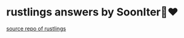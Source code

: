 # rustlings answers by SoonIter🦀❤️
[source repo of rustlings](https://github.com/rust-lang/rustlings)
